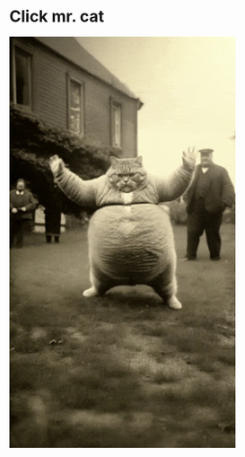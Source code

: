 <p align="center">
  <h1>Click mr. cat</h1>
  <a href="./HogstenPortfolio.pdf">
    <img src="./mosh.gif" width="80%">
  </a>
</p>

